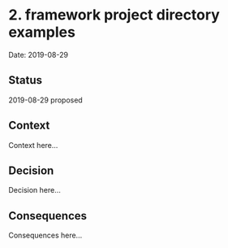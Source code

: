 # 2. framework project directory examples

Date: 2019-08-29

## Status

2019-08-29 proposed

## Context

Context here...

## Decision

Decision here...

## Consequences

Consequences here...
